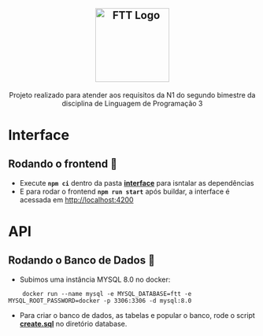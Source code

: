 <h2 align="center">
  <a href="http://ftt.com.br/">
    <img alt="FTT Logo" src="https://upload.wikimedia.org/wikipedia/commons/1/12/Logo_ftt.png" width="150px"/>
  </a>
</h2>

<p align="center"> Projeto realizado para atender aos requisitos da N1 do segundo bimestre da disciplina de Linguagem de Programação 3</p>

# Interface

## Rodando o frontend :scroll:

- Execute **`npm ci`** dentro da pasta **<a href="./interface">interface</a>** para isntalar as dependências
- E para rodar o frontend **`npm run start`** após buildar, a interface é acessada em <a href="http://localhost:4200">http://localhost:4200</a>
# API 
## Rodando o Banco de Dados :wrench:

- Subimos uma instância MYSQL 8.0 no docker: 

```
    docker run --name mysql -e MYSQL_DATABASE=ftt -e MYSQL_ROOT_PASSWORD=docker -p 3306:3306 -d mysql:8.0
```

- Para criar o banco de dados, as tabelas e popular o banco, rode o script **<a href="./api/database/create.sql">create.sql</a>** no diretório database.

